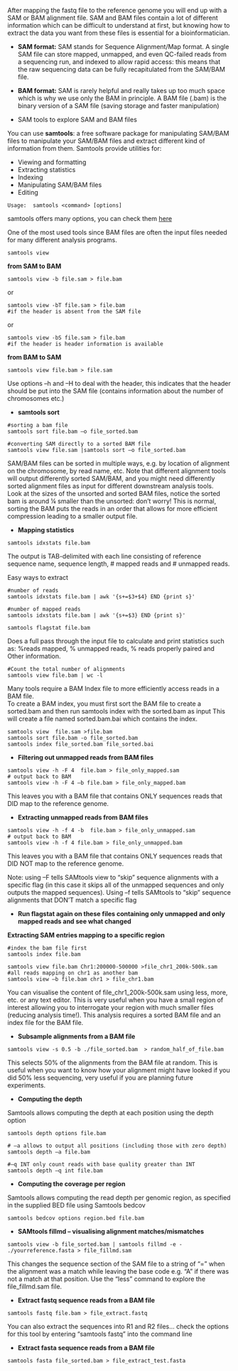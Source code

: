 

After mapping the fastq file to the reference genome you will end up with a SAM or BAM alignment file. SAM and BAM files contain a lot of different information which can be difficult to understand at first, but knowing how to extract the data you want from these files is essential for a bioinformatician. 

* **SAM format:** 
SAM stands for Sequence Alignment/Map format.
A single SAM file can store mapped, unmapped, and even QC-failed reads from a sequencing run, and indexed to allow rapid access: this means that the raw sequencing data can be fully recapitulated from the SAM/BAM file.

* **BAM format:** SAM is rarely helpful and really takes up too much space which is why we use only the BAM in principle. A BAM file (.bam) is the binary version of a SAM file (saving storage and faster manipulation)

* SAM tools to explore SAM and BAM files

You can use **samtools**: a free software package for manipulating SAM/BAM files to manipulate your SAM/BAM files and extract different kind of information from them.
Samtools provide utilities for: <br/>

* Viewing and formatting
* Extracting statistics
* Indexing 
* Manipulating SAM/BAM files
* Editing 

```
Usage:  samtools <command> [options]
```
samtools offers many options, you can check them [here](http://www.htslib.org/doc/samtools.html)

One of the most used tools  since BAM files are often the input files needed for many different analysis programs.
```
samtools view
```

**from SAM to BAM**
```
samtools view -b file.sam > file.bam
```
or 
```
samtools view -bT file.sam > file.bam
#if the header is absent from the SAM file
```
or 
```
samtools view -bS file.sam > file.bam
#if the header is header information is available
```

**from BAM to SAM**
```
samtools view file.bam > file.sam
```
Use options –h and –H to deal with the header, this indicates that the header should be put into the SAM file (contains information about the number of chromosomes etc.)



* **samtools sort** 
```
#sorting a bam file
samtools sort file.bam –o file_sorted.bam
```
```
#converting SAM directly to a sorted BAM file
samtools view file.sam |samtools sort –o file_sorted.bam
```
SAM/BAM files can be sorted in multiple ways, e.g. by location of alignment on the chromosome, by read name, etc. Note that different alignment tools will output differently sorted SAM/BAM, and you might need differently sorted alignment files as input for different downstream analysis tools.<br/>
Look at the sizes of the unsorted and sorted BAM files, notice the sorted bam is around ¼ smaller than the unsorted: don’t worry! This is normal, sorting the BAM puts the reads in an order that allows for more efficient compression leading to a smaller output file. 

* **Mapping statistics** 

```
samtools idxstats file.bam
```
The output is TAB-delimited with each line consisting of reference sequence name, sequence length, # mapped reads and # unmapped reads.<br/>

Easy ways to extract 

```
#number of reads
samtools idxstats file.bam | awk '{s+=$3+$4} END {print s}'
```
```
#number of mapped reads
samtools idxstats file.bam | awk '{s+=$3} END {print s}'
```
```
samtools flagstat file.bam
```
Does a full pass through the input file to calculate and print statistics such as: %reads mapped, % unmapped reads, % reads properly paired and Other information. <br/>


```
#Count the total number of alignments
samtools view file.bam | wc -l
```



Many tools require a BAM Index file to more efficiently access reads in a BAM file.  
To create a BAM index, you  must first sort the BAM file to create a sorted.bam and then run samtools index with the sorted.bam as input
This will create a file named sorted.bam.bai which contains the index.

```
samtools view  file.sam >file.bam
samtools sort file.bam -o file_sorted.bam
samtools index file_sorted.bam file_sorted.bai
```

* **Filtering out unmapped reads from BAM files**

```
samtools view -h -F 4  file.bam > file_only_mapped.sam
# output back to BAM
samtools view -h -F 4 –b file.bam > file_only_mapped.bam
```
This leaves you with a BAM file that contains ONLY sequences reads that DID map to the reference genome.


* **Extracting unmapped reads from BAM files**

```
samtools view -h -f 4 -b  file.bam > file_only_unmapped.sam
# output back to BAM
samtools view -h -f 4 file.bam > file_only_unmapped.bam
```
This leaves you with a BAM file that contains ONLY sequences reads that DID NOT map to the reference genome. <br/>

Note: using –F tells SAMtools view to “skip” sequence alignments with a specific flag (in this case it skips all of the unmapped sequences and only outputs the mapped sequences). Using –f tells SAMtools to “skip” sequence alignments that DON’T match a specific flag 

* **Run flagstat again on these files containing only unmapped and only mapped reads and see what changed**

**Extracting SAM entries mapping to a specific region**

```
#index the bam file first
samtools index file.bam 
```
```
samtools view file.bam Chr1:200000-500000 >file_chr1_200k-500k.sam
#all reads mapping on chr1 as another bam 
samtools view –b file.bam chr1 > file_chr1.bam
```
You can visualise the content of file_chr1_200k-500k.sam using less, more, etc. or any text editor. This is very useful when you have a small region of interest allowing you to interrogate your region with much smaller files (reducing analysis time!). This analysis requires a sorted BAM file and an index file for the BAM file.

* **Subsample alignments from a BAM file**

 ```
 samtools view -s 0.5 -b ./file_sorted.bam  > random_half_of_file.bam
 ```

This selects 50% of the alignments from the BAM file at random. This is useful when you want to know how your alignment might have looked if you did 50% less sequencing, very useful if you are planning future experiments.


* **Computing the depth**

Samtools allows computing the depth at each position using the depth option

```
samtools depth options file.bam
```

```
# –a allows to output all positions (including those with zero depth) 
samtools depth –a file.bam
```

```
#–q INT only count reads with base quality greater than INT
samtools depth –q int file.bam
```

* **Computing the coverage per region**

Samtools allows computing the read depth per genomic region, as specified in the supplied BED file using Samtools bedcov

```
samtools bedcov options region.bed file.bam
```

* **SAMtools fillmd – visualising alignment matches/mismatches**
```
samtools view -b file_sorted.bam | samtools fillmd -e - ./yourreference.fasta > file_fillmd.sam
```

This changes the sequence section of the SAM file to a string of “=” when the alignment was a match while leaving the base code e.g. “A” if there was not a match at that position. Use the “less” command to explore the file_fillmd.sam file. 

* **Extract fastq sequence reads from a BAM file**

```
samtools fastq file.bam > file_extract.fastq
```

You can also extract the sequences into R1 and R2 files… check the options for this tool by entering “samtools fastq” into the command line

* **Extract fasta sequence reads from a BAM file**

```
samtools fasta file_sorted.bam > file_extract_test.fasta
```


